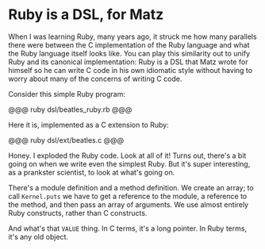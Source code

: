 # Ruby is a DSL, for Matz

When I was learning Ruby, many years ago, it struck me how many parallels there
were between the C implementation of the Ruby language and what the Ruby
language itself looks like. You can play this similarity out to unify Ruby and
its canonical implementation: Ruby is a DSL that Matz wrote for himself so he
can write C code in his own idiomatic style without having to worry about many
of the concerns of writing C code.

Consider this simple Ruby program:

@@@ ruby dsl/beatles_ruby.rb @@@

Here it is, implemented as a C extension to Ruby:

@@@ ruby dsl/ext/beatles.c @@@

Honey. I exploded the Ruby code. Look at all of it! Turns out, there's a bit
going on when we write even the simplest Ruby. But it's super interesting, as
a prankster scientist, to look at what's going on.

There's a module definition and a method definition. We create an array; to
call `Kernel.puts` we have to get a reference to the module, a reference to the
method, and then pass an array of arguments. We use almost entirely Ruby
constructs, rather than C constructs.

And what's that `VALUE` thing. In C terms, it's a long pointer. In Ruby terms,
it's any old object.

